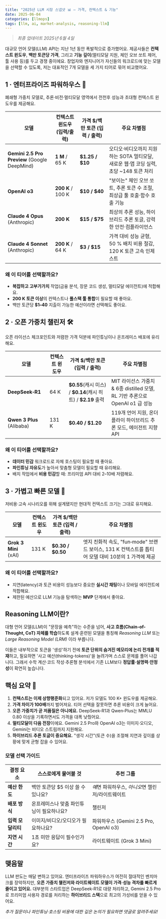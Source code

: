 ```yaml
---
title: "2025년 LLM 시장 스냅샷 📊 — 가격, 컨텍스트 & 기능"
date: 2025-06-04
categories: [llmops]
tags: [llm, ai, market-analysis, reasoning-llm]
---
```


> *최종 업데이트 2025년 6월 4일*

대규모 언어 모델(LLM) API는 지난 1년 동안 폭발적으로 증가했어요. 제공사들은 **컨텍스트 윈도우**, **백만 토큰당 가격**, 그리고 **기능 깊이**(멀티모달 지원, 체인 오브 쏘트 제어, 툴 사용 등)를 두고 경쟁 중이에요. 창업자와 엔지니어가 자신들의 워크로드에 맞는 모델을 선택할 수 있도록, 저는 대표적인 7개 모델을 세 가지 티어로 묶어 비교했어요.

## 1 · 엔터프라이즈 파워하우스 🦾

폐쇄형 가중치 모델로, 추론·비전·멀티모달 영역에서 전천후 성능과 초대형 컨텍스트 윈도우를 제공해요.

| 모델                                           | 컨텍스트 윈도우 (입력/출력)  | 가격 \$/백만 토큰 (입력 / 출력) | 주요 차별점                                                  |
| -------------------------------------------- | ----------------- | --------------------- | ------------------------------------------------------- |
| **Gemini 2.5 Pro Preview** (Google DeepMind) | **1 M** / 65 K    | **\$1.25 / \$10**     | 오디오·비디오까지 지원하는 SOTA 멀티모달, 새로운 웹·앱 코딩 실력, 초당 ~148 토큰 처리 |
| **OpenAI o3**                                | **200 K** / 100 K | **\$10 / \$40**       | "보이는" 체인 오브 쏘트, 추론 토큰 수 조절, 최상급 툴 호출·함수 호출 기능           |
| **Claude 4 Opus** (Anthropic)                | **200 K**         | **\$15 / \$75**       | 최상의 추론 성능, 하이브리드 추론 토글, 강력한 안전·컴플라이언스                   |
| **Claude 4 Sonnet** (Anthropic)              | **200 K** / 64 K  | **\$3 / \$15**        | 가격 대비 성능 균형, 50 % 배치 비용 절감, 120 K 토큰 고속 인제스트            |

### 왜 이 티어를 선택할까요?

* **복잡하고 고부가가치** 작업(금융 분석, 장문 코드 생성, 멀티모달 에이전트)에 적합해요.
* **200 K 토큰 이상**의 컨텍스트나 **풀스택 툴 통합**이 필요할 때 좋아요.
* 백만 토큰당 **\$1–40** 지출이 가능한 예산이라면 선택해도 좋아요.

## 2 · 오픈 가중치 챌린저 🛠️

오픈 라이선스 체크포인트와 저렴한 가격 덕분에 파인튜닝이나 온프레미스 배포에 유리해요.

| 모델                        | 컨텍스트 윈도우 | 가격 \$/백만 토큰 (입력 / 출력)                                 | 주요 차별점                                                    |
| ------------------------- | -------- | ----------------------------------------------------- | --------------------------------------------------------- |
| **DeepSeek‑R1**           | 64 K     | **\$0.55**(캐시 미스) / **\$0.14**(캐시 히트) / **\$2.19** 출력 | MIT 라이선스 가중치 & 6종 distilled 모델, RL 기반 추론으로 OpenAI o1 급 성능 |
| **Qwen 3 Plus** (Alibaba) | 131 K    | **\$0.40 / \$1.20**                                   | 119개 언어 지원, 온더플라이 하이브리드 추론 모드, 에이전트 지향 API                |

### 왜 이 티어를 선택할까요?

* **데이터 민감** 워크로드로 자체 호스팅이 필요할 때 좋아요.
* **파인튜닝 자유도**가 높아서 맞춤형 모델이 필요할 때 유리해요.
* 배치 작업에서 **비용 민감**할 때: 프리미엄 API 대비 2–10배 저렴해요.

## 3 · 가볍고 빠른 모델 🚀

저비용‧고속 시나리오를 위해 설계됐지만 현대적 컨텍스트 크기는 그대로 유지해요.

| 모델                    | 컨텍스트 윈도우 | 가격 \$/백만 토큰 (입력 / 출력) | 주요 차별점                                                             |
| --------------------- | -------- | --------------------- | ------------------------------------------------------------------ |
| **Grok 3 Mini** (xAI) | 131 K    | **\$0.30 / \$0.50**   | 엣지 친화적 속도, "fun‑mode" 브랜드 보이스, 131 K 컨텍스트를 톱티어 모델 대비 10분의 1 가격에 제공 |

### 왜 이 티어를 선택할까요?

* 지연(latency)과 토큰 비용이 성능보다 중요한 **실시간 채팅**이나 모바일 에이전트에 적합해요.
* 제한된 예산으로 LLM 기능을 탐색하는 **MVP** 단계에서 좋아요.

## Reasoning LLM이란?

대형 언어 모델(LLM)이 "문장을 예측"하는 수준을 넘어, **사고 흐름(Chain-of-Thought, CoT) 자체를 학습**하도록 설계·훈련된 모델을 통칭해 *Reasoning LLM* 또는 *Large Reasoning Model (LRM)* 이라 부릅니다.

이들은 내부적으로 토큰을 '생성'하기 전에 **토큰 단위의 숨겨진 메모리에 논리 전개를 적재**하고, 필요하면 '사고 예산(thinking-tokens)'을 늘려가며 스스로 문제를 풀어 나갑니다. 그래서 수학 계산·코드 작성·추론형 분석에서 기존 LLM보다 **정답률·설명력·안정성**이 확연히 높습니다.

## 핵심 요약 🔑

1. **컨텍스트는 이제 상향평준화**되고 있어요. 저가 모델도 100 K+ 윈도우를 제공해요.
2. **가격 차이가 100배**까지 벌어져요. 티어 선택을 잘못하면 추론 비용이 크게 늘어요.
3. **오픈 가중치가 곧 저품질은 아니에요.** DeepSeek‑R1과 Qwen‑Plus는 MMLU 0.80 이상을 기록하면서도 가격을 대폭 낮췄어요.
4. **멀티모달이 다음 전장**이에요. Gemini 2.5 Pro와 OpenAI o3는 이미지·오디오, Gemini는 비디오 스트림까지 지원해요.
5. **하이브리드 추론 토글이 중요해요.** "생각 시간"(토큰 수)을 조절해 지연과 깊이를 상황에 맞게 균형 잡을 수 있어요.

### 모델 선택 가이드

| 결정 요소       | 스스로에게 물어볼 것            | 추천 그룹                             |
| ----------- | ---------------------- | --------------------------------- |
| **예산 한도**   | 백만 토큰당 \$5 이상 쓸 수 있나요? | *예*면 파워하우스, *아니오*면 챌린저/라이트웨이트     |
| **배포 방식**   | 온프레미스나 맞춤 파인튜닝이 필요하나요? | 챌린저                               |
| **입력 모달리티** | 이미지/비디오/오디오가 필요하나요?    | 파워하우스 (Gemini 2.5 Pro, OpenAI o3) |
| **지연 시간**   | 1초 미만 응답이 필수인가요?       | 라이트웨이트 (Grok 3 Mini)              |

## 맺음말

LLM 판도는 매달 변하고 있어요. 엔터프라이즈 파워하우스가 여전히 절대적인 벤치마크를 장악하지만, **오픈 가중치 챌린저와 라이트웨이트 모델이 가격·성능 격차를 빠르게 줄이고 있어요.** 대부분의 스타트업은 DeepSeek‑R1로 대량 처리하고, Gemini 2.5 Pro로 프리미엄 사용자 경로를 처리하는 **하이브리드 스택**으로 최고의 가성비를 얻을 수 있어요.

*추가 질문이나 파인튜닝·호스팅 비용에 대한 깊은 논의가 필요하면 댓글로 알려주세요!* 
